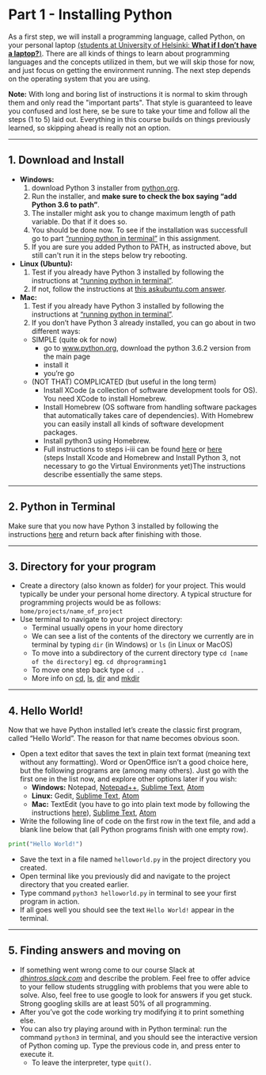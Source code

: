 # Part 1 - Installing Python

As a first step, we will install a programming language, called Python, on your personal laptop [(students at University of Helsinki: **What if I don’t have a laptop?**)](./using_cubbli.md). There are all kinds of things to learn about programming languages and the concepts utilized in them, but we will skip those for now, and just focus on getting the environment running. The next step depends on the operating system that you are using. 

**Note:** With long and boring list of instructions it is normal to skim through them and only read the "important parts". That style is guaranteed to leave you confused and lost here, se be sure to take your time and follow all the steps (1 to 5) laid out. Everything in this course builds on things previously learned, so skipping ahead is really not an option.

---

## 1. Download and Install

* **Windows:**
  1. download Python 3 installer from [python.org](https://www.python.org/ftp/python/3.6.2/python-3.6.2-amd64.exe).
  2. Run the installer, and **make sure to check the box saying “add Python 3.6 to path”**.
  3. The installer might ask you to change maximum length of path variable. Do that if it does so.
  4. You should be done now. To see if the installation was successfull go to part [“running python in terminal”](./python_terminal.md) in this assignment.
  5. If you are sure you added Python to PATH, as instructed above, but still can't run it in the steps below try rebooting.
* **Linux (Ubuntu):**
  1. Test if you already have Python 3 installed by following the instructions at [“running python in terminal”](./python_terminal.md).
  2. If not, follow the instructions at [this askubuntu.com answer](https://askubuntu.com/questions/865554/how-do-i-install-python-3-6-using-apt-get).
* **Mac:**
  1. Test if you already have Python 3 installed by following the instructions at [“running python in terminal”](./python_terminal.md).
  2. If you don’t have Python 3 already installed, you can go about in two different ways:
    * SIMPLE (quite ok for now)
      * go to www.python.org, download the python 3.6.2 version from the main page
      * install it
      * you’re go
    * (NOT THAT) COMPLICATED (but useful in the long term)
      * Install XCode (a collection of software development tools for OS). You need XCode to install Homebrew.
      * Install Homebrew (OS software from handling software packages that automatically takes care of dependencies). With Homebrew you can easily install all kinds of software development packages.
      * Install python3 using Homebrew.
      * Full instructions to steps i-iii can be found [here](http://docs.python-guide.org/en/latest/starting/install3/osx/) or [here](http://www.marinamele.com/2014/07/install-python3-on-mac-os-x-and-use-virtualenv-and-virtualenvwrapper.html)  
      (steps Install Xcode and Homebrew and Install Python 3, not necessary to go the Virtual Environments yet)The instructions describe essentially the same steps.

---

## 2. Python in Terminal

Make sure that you now have Python 3 installed by following the instructions [here](./python_terminal.md) and return back after finishing with those.

---

## 3. Directory for your program

* Create a directory (also known as folder) for your project. This would typically be under your personal home directory. A typical structure for programming projects would be as follows: `home/projects/name_of_project`
* Use terminal to navigate to your project directory:
  * Terminal usually opens in your home directory
  * We can see a list of the contents of the directory we currently are in terminal by typing `dir` (in Windows) or `ls` (in Linux or MacOS)
  * To move into a subdirectory of the current directory type `cd [name of the directory]` eg. `cd dhprogramming1` 
  * To move one step back type `cd ..`
  * More info on [cd]("https://en.wikipedia.org/wiki/Cd_(command)"), [ls]("https://en.wikipedia.org/wiki/Ls"), [dir]("https://en.wikipedia.org/wiki/Dir_(command)") and [mkdir]("https://en.wikipedia.org/wiki/Mkdir")

---

## 4. Hello World!

Now that we have Python installed let’s create the classic first program, called “Hello World”. The reason for that name becomes obvious soon.

* Open a text editor that saves the text in plain text format (meaning text without any formatting). Word or OpenOffice isn’t a good choice here, but the following programs are (among many others). Just go with the first one in the list now, and explore other options later if you wish:
  * **Windows:** Notepad, [Notepad++](https://notepad-plus-plus.org/), [Sublime Text](https://www.sublimetext.com/), [Atom](https://atom.io/)
  * **Linux:** Gedit, [Sublime Text](https://www.sublimetext.com/), [Atom](https://atom.io/)
  * **Mac:** TextEdit (you have to go into plain text mode by following the instructions [here](https://www.tekrevue.com/tip/textedit-plain-text-mode/)), [Sublime Text](https://www.sublimetext.com/), [Atom](https://atom.io/)
* Write the following line of code on the first row in the text file, and add a blank line below that (all Python programs finish with one empty row).
```python
print("Hello World!")

```
* Save the text in a file named `helloworld.py` in the project directory you created. 
* Open terminal like you previously did and navigate to the project directory that you created earlier.
* Type command `python3 helloworld.py` in terminal to see your first program in action.
* If all goes well you should see the text `Hello World!` appear in the terminal.

---

## 5. Finding answers and moving on

* If something went wrong come to our course Slack at *[dhintros.slack.com](https://dhintros.slack.com)* and describe the problem. Feel free to offer advice to your fellow students struggling with problems that you were able to solve. Also, feel free to use google to look for answers if you get stuck. Strong googling skills are at least 50% of all programming.
* After you’ve got the code working try modifying it to print something else.
* You can also try playing around with in Python terminal: run the command `python3` in terminal, and you should see the interactive version of Python coming up. Type the previous code in, and press enter to execute it.
  * To leave the interpreter, type `quit()`.
